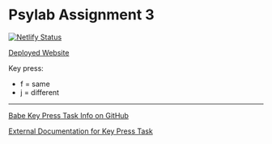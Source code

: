 # Psylab Assignment 3
[![Netlify Status](https://api.netlify.com/api/v1/badges/778c6a65-bec1-4a6f-a71a-e7023dcdeccd/deploy-status)](https://app.netlify.com/sites/psylab-mental-rotation/deploys)

[Deployed Website](https://github.com/lschiesser/psylab-assignment03)

Key press:
* f = same
* j = different
---
[Babe Key Press Task Info on GitHub](https://github.com/babe-project/babe-project/blob/master/docs/views.md#key-press-task)

[External Documentation for Key Press Task](https://babe-project.github.io/babe-docs/01_designing_experiments/02b_trial_views/#key-press-task)
